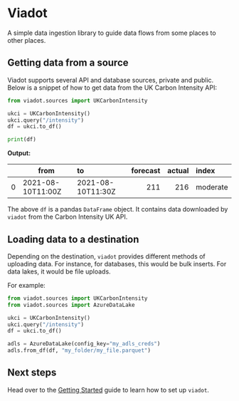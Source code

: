 # Viadot

A simple data ingestion library to guide data flows from some places to other places.

## Getting data from a source

Viadot supports several API and database sources, private and public. Below is a snippet of how to get data from the UK Carbon Intensity API:

```python
from viadot.sources import UKCarbonIntensity

ukci = UKCarbonIntensity()
ukci.query("/intensity")
df = ukci.to_df()

print(df)
```

**Output:**

|     | from              | to                | forecast | actual | index    |
| --: | ----------------- | :---------------- | -------: | -----: | :------- |
|   0 | 2021-08-10T11:00Z | 2021-08-10T11:30Z |      211 |    216 | moderate |

The above `df` is a pandas `DataFrame` object. It contains data downloaded by `viadot` from the Carbon Intensity UK API.

## Loading data to a destination

Depending on the destination, `viadot` provides different methods of uploading data. For instance, for databases, this would be bulk inserts. For data lakes, it would be file uploads.

For example:

```python hl_lines="2 8-9"
from viadot.sources import UKCarbonIntensity
from viadot.sources import AzureDataLake

ukci = UKCarbonIntensity()
ukci.query("/intensity")
df = ukci.to_df()

adls = AzureDataLake(config_key="my_adls_creds")
adls.from_df(df, "my_folder/my_file.parquet")
```

## Next steps

Head over to the [Getting Started](./getting_started/getting_started.md) guide to learn how to set up `viadot`.
